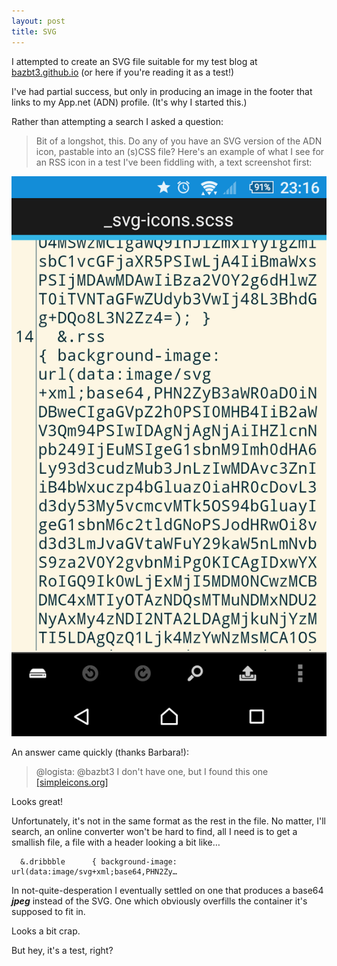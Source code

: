 ```yaml
---
layout: post
title: SVG
---
```


I attempted to create an SVG file suitable for my test blog at [bazbt3.github.io](http://bazbt3.github.io/) (or here if you're reading it as a test!)

I've had partial success, but only in producing an image in the footer that links to my App.net (ADN) profile.  (It's why I started this.)

Rather than attempting a search I asked a question:

> Bit of a longshot, this. Do any of you have an SVG version of the ADN icon, pastable into an (s)CSS file?  Here's an example of what I see for an RSS icon in a test I've been fiddling with, a text screenshot first:

[![The screenshot](/images/SVG_post_screenshot.png)](/images/SVG_post_screenshot.png)

An answer came quickly (thanks Barbara!):

> @logista: @bazbt3 I don't have one, but I found this one [\[simpleicons.org\]](https://simpleicons.org/icons/appnet.svg)

Looks great!

Unfortunately, it's not in the same format as the rest in the file.  No matter, I'll search, an online converter won't be hard to find, all I need is to get a smallish file, a file with a header looking a bit like…

```
  &.dribbble      { background-image: url(data:image/svg+xml;base64,PHN2Zy… 
```

In not-quite-desperation I eventually settled on one that produces a base64 ***jpeg*** instead of the SVG.  One which obviously overfills the container it's supposed to fit in.

Looks a bit crap.

But hey, it's a test, right?